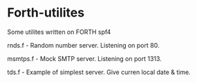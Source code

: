 Forth-utilites
==============
Some utilites written on FORTH spf4

rnds.f   -  Random number server. Listening on port 80.

msmtps.f -  Mock SMTP server. Listening on port 1313.

tds.f - Example of simplest server. Give curren local date & time.
